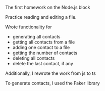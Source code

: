 The first homework on the Node.js block

Practice reading and editing a file.

Wrote functionality for

- generating all contacts
- getting all contacts from a file
- adding one contact to a file
- getting the number of contacts
- deleting all contacts
- delete the last contact, if any

Additionally, I rewrote the work from js to ts

To generate contacts, I used the Faker library
